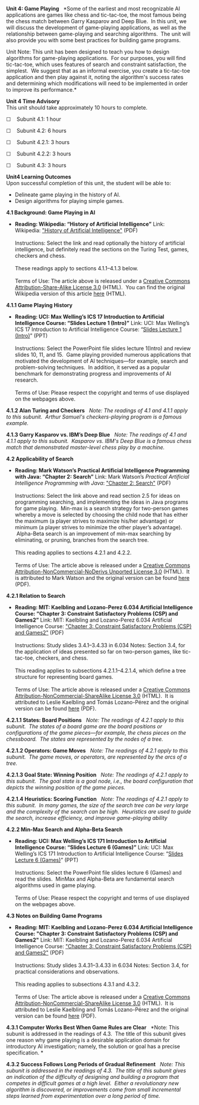 **Unit 4: Game Playing** <span id="4"></span> 
*Some of the earliest and most recognizable AI applications are games
like chess and tic-tac-toe, the most famous being the chess match
between Garry Kasparov and Deep Blue.  In this unit, we will discuss the
development of game-playing applications, as well as the relationship
between game-playing and searching algorithms.  The unit will also
provide you with some best practices for building game programs.   
  
 Unit Note: This unit has been designed to teach you how to design
algorithms for game-playing applications.  For our purposes, you will
find tic-tac-toe, which uses features of search and constraint
satisfaction, the simplest.  We suggest that as an informal exercise,
you create a tic-tac-toe application and then play against it, noting
the algorithm's success rates and determining which modifications will
need to be implemented in order to improve its performance.*

**Unit 4 Time Advisory**  
This unit should take approximately 10 hours to complete.  
  
 ☐    Subunit 4.1: 1 hour  
  
 ☐    Subunit 4.2: 6 hours
  
 ☐    Subunit 4.2.1: 3 hours  
  
 ☐    <span class="Apple-style-span"
style="text-align: -webkit-auto; ">Subunit 4.2.2: 3 hours</span>

☐    Subunit 4.3: 3 hours

**Unit4 Learning Outcomes**  
Upon successful completion of this unit, the student will be able to:  
  
-   Delineate game playing in the history of AI.
-   Design algorithms for playing simple games.

**4.1 Background: Game Playing in AI** <span id="4.1"></span> 
-   **Reading: Wikipedia: “History of Artificial Intelligence”**
    Link: Wikipedia: ["History of Artificial
    Intelligence"](http://www.saylor.org/site/wp-content/uploads/2011/11/CS405-4.1-WIKIPEDIA.pdf)
    (PDF)  
        
     Instructions: Select the link and read optionally the history of
    artificial intelligence, but definitely read the sections on the
    Turing Test, games, checkers and chess.   
        
     These readings apply to sections 4.1.1–4.1.3 below.  
        
     Terms of Use: The article above is released under a [Creative
    Commons Attribution-Share-Alike License
    3.0](http://creativecommons.org/licenses/by-sa/3.0/) (HTML).  You
    can find the original Wikipedia version of this article
    [here](http://en.wikipedia.org/wiki/History_of_artificial_intelligence)
    (HTML).

**4.1.1 Game Playing History** <span id="4.1.1"></span> 
-   **Reading: UCI: Max Welling’s ICS 17 Introduction to Artificial
    Intelligence Course: “Slides Lecture 1 (Intro)”**
    Link: UCI: Max Welling’s ICS 17 Introduction to Artificial
    Intelligence Course: “[Slides Lecture 1
    (Intro)](http://www.ics.uci.edu/~welling/teaching/ICS171spring07/ICS171spring07.html)”
    (PPT)  
        
     Instructions: Select the PowerPoint file slides lecture 1(Intro)
    and review slides 10, 11, and 15.  Game playing provided numerous
    applications that motivated the development of AI techniques—for
    example, search and problem-solving techniques.  In addition, it
    served as a popular benchmark for demonstrating progress and
    improvements of AI research.  
        
     Terms of Use: Please respect the copyright and terms of use
    displayed on the webpages above.

**4.1.2 Alan Turing and Checkers** <span id="4.1.2"></span> 
*Note: The readings of 4.1 and 4.1.1 apply to this subunit.  Arthur
Samuel's checkers-playing program is a famous example.*

**4.1.3 Garry Kasparov vs. IBM’s Deep Blue** <span id="4.1.3"></span> 
*Note: The readings of 4.1 and 4.1.1 apply to this subunit.  Kasparov
vs. IBM's Deep Blue is a famous chess match that demonstrated
master-level chess play by a machine.*

**4.2 Applicability of Search** <span id="4.2"></span> 
-   **Reading: Mark Watson’s Practical Artificial Intelligence
    Programming with Java: “Chapter 2: Search”**
    Link: Mark Watson’s *Practical Artificial Intelligence Programming
    with Java*: ["Chapter 2:
    Search"](http://www.saylor.org/site/wp-content/uploads/2011/11/CS405-1.1-WATSON.pdf) (PDF)  
        
     Instructions: Select the link above and read section 2.5 for ideas
    on programming searching, and implementing the ideas in Java
    programs for game playing.  Min-max is a search strategy for
    two-person games whereby a move is selected by choosing the child
    node that has either the maximum (a player strives to maximize
    his/her advantage) or minimum (a player strives to minimize the
    other player’s advantage).  Alpha-Beta search is an improvement of
    min-max searching by eliminating, or pruning, branches from the
    search tree.   
        
     This reading applies to sections 4.2.1 and 4.2.2.  
        
     Terms of Use: The article above is released under a [Creative
    Commons Attribution-NonCommercial-NoDerivs Unported License
    3.0](http://creativecommons.org/licenses/by-nc-nd/3.0/) (HTML).  It
    is attributed to Mark Watson and the original version can be found
    [here](http://markwatson.com/opencontent/JavaAI3rd.pdf) (PDF).

**4.2.1 Relation to Search** <span id="4.2.1"></span> 
-   **Reading: MIT: Kaelbling and Lozano-Perez 6.034 Artificial
    Intelligence Course: “Chapter 3: Constraint Satisfactory Problems
    (CSP) and Games2”**
    Link: MIT: Kaelbling and Lozano-Perez 6.034 Artificial Intelligence
    Course: ["Chapter 3: Constraint Satisfactory Problems (CSP) and
    Games2"](http://www.saylor.org/site/wp-content/uploads/2011/11/CS405-4.2.1-MIT.pdf)
    (PDF)   
        
     Instructions: Study slides 3.4.1–3.4.33 in 6.034 Notes: Section
    3.4, for the application of ideas presented so far on two-person
    games, like tic-tac-toe, checkers, and chess.   
        
     This reading applies to subsections 4.2.1.1–4.2.1.4, which define a
    tree structure for representing board games.  
        
     Terms of Use: The article above is released under a [Creative
    Commons Attribution-NonCommercial-ShareAlike License
    3.0](http://creativecommons.org/licenses/by-nc-sa/3.0/) (HTML).  It
    is attributed to Leslie Kaelbling and Tomás Lozano-Pérez and the
    original version can be found
    [here](http://ocw.mit.edu/courses/electrical-engineering-and-computer-science/6-034-artificial-intelligence-spring-2005/lecture-notes/)
    (PDF).

**4.2.1.1 States: Board Positions** <span id="4.2.1.1"></span> 
*Note: The readings of 4.2.1 apply to this subunit.  The states of a
board game are the board positions or configurations of the game
pieces—for example, the chess pieces on the chessboard.  The states are
represented by the nodes of a tree.*

**4.2.1.2 Operators: Game Moves** <span id="4.2.1.2"></span> 
*Note: The readings of 4.2.1 apply to this subunit.  The game moves, or
operators, are represented by the arcs of a tree.*

**4.2.1.3 Goal State: Winning Position** <span id="4.2.1.3"></span> 
*Note: The readings of 4.2.1 apply to this subunit.  The goal state is a
goal node, i.e., the board configuration that depicts the winning
position of the game pieces.*

**4.2.1.4 Heuristics: Scoring Function** <span id="4.2.1.4"></span> 
*Note: The readings of 4.2.1 apply to this subunit.  In many games, the
size of the search tree can be very large and the complexity of the
search can be high.  Heuristics are used to guide the search, increase
efficiency, and improve game-playing ability*

**4.2.2 Min-Max Search and Alpha-Beta Search** <span id="4.2.2"></span> 
-   **Reading: UCI: Max Welling’s ICS 171 Introduction to Artificial
    Intelligence Course: “Slides Lecture 6 (Games)”**
    Link: UCI: Max Welling’s ICS 171 Introduction to Artificial
    Intelligence Course: “[Slides Lecture 6
    (Games)](http://www.ics.uci.edu/~welling/teaching/ICS171spring07/ICS171spring07.html)”
    (PPT)  
        
     Instructions: Select the PowerPoint file slides lecture 6 (Games)
    and read the slides.  MinMax and Alpha-Beta are fundamental search
    algorithms used in game playing.  
        
     Terms of Use: Please respect the copyright and terms of use
    displayed on the webpages above.

**4.3 Notes on Building Game Programs** <span id="4.3"></span> 
-   **Reading: MIT: Kaelbling and Lozano-Perez 6.034 Artificial
    Intelligence Course: "Chapter 3: Constraint Satisfactory Problems
    (CSP) and Games2"**
    Link: MIT: Kaelbling and Lozano-Perez 6.034 Artificial Intelligence
    Course: ["Chapter 3: Constraint Satisfactory Problems (CSP) and
    Games2"](http://www.saylor.org/site/wp-content/uploads/2011/11/CS405-4.2.1-MIT.pdf)
    (PDF)  
        
     Instructions: Study slides 3.4.31–3.4.33 in 6.034 Notes: Section
    3.4, for practical considerations and observations.   
        
     This reading applies to subsections 4.3.1 and 4.3.2.  
        
     Terms of Use: The article above is released under a [Creative
    Commons Attribution-NonCommercial-ShareAlike License
    3.0](http://creativecommons.org/licenses/by-nc-sa/3.0/) (HTML).  It
    is attributed to Leslie Kaelbling and Tomás Lozano-Pérez and the
    original version can be found
    [here](http://ocw.mit.edu/courses/electrical-engineering-and-computer-science/6-034-artificial-intelligence-spring-2005/lecture-notes/)
    (PDF).

**4.3.1 Computer Works Best When Game Rules are Clear** <span
id="4.3.1"></span> 
*Note: This subunit is addressed in the readings of 4.3.  The title of
this subunit gives one reason why game playing is a desirable
application domain for introductory AI investigation; namely, the
solution or goal has a precise specification. *

**4.3.2 Success Follows Long Periods of Gradual Refinement** <span
id="4.3.2"></span> 
*Note: This subunit is addressed in the readings of 4.3.  The title of
this subunit gives an indication of the difficulty of designing and
building a program that competes in difficult games at a high level. 
Either a revolutionary new algorithm is discovered, or improvements come
from small incremental steps learned from experimentation over a long
period of time.*


